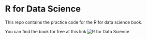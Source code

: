 # R for Data Science

This repo contains the practice code for the R for data science book.

You can find the book for free at this link ![R for Data Science](https://r4ds.had.co.nz/)